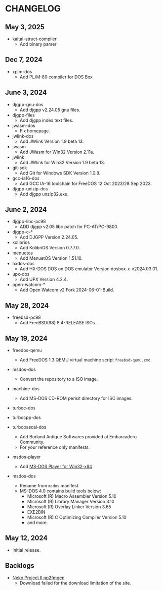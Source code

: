 # CHANGELOG

## May 3, 2025

- kaitai-struct-compiler
    - Add binary parser

## Dec 7, 2024

- xplm-dos
    - Add PL/M-80 compiler for DOS Box

## June 3, 2024

- djgpp-gnu-dos
    - Add djgpp v2.24.05 gnu files.
- djgpp-files
    - Add djgpp index text files.
- jwasm-dos
    - Fix homepage.
- jwlink-dos
    - Add JWlink Version 1.9 beta 13.
- jwasm
    - Add JWasm for Win32 Version 2.11a.
- jwlink
    - Add JWlink for Win32 Version 1.9 beta 13.
- git-sdk
    - Add Git for Windows SDK Version 1.0.8.
- gcc-ia16-dos
    - Add GCC IA-16 toolchain for FreeDOS 12 Oct 2023/28 Sep 2023.
- djgpp-unizip-dos
    - Add djgpp unzip32.exe.

## June 2, 2024

- djgpp-libc-pc98
    - ADD djgpp v2.05 libc patch for PC-AT/PC-9800.
- djgpp-c-*
    - Add DJGPP Version 2.24.05.
- kolibrios
    - Add KolibriOS Version 0.7.7.0.
- menuetos
    - Add MenuetOS Version 1.51.10.
- hxdos-dos
    - Add HX-DOS DOS on DOS emulator Version dosbox-x-v2024.03.01.
- upx-dos
    - Add UPX Version 4.2.4.
- open-watcom-*
    - Add Open Watcom v2 Fork 2024-06-01-Build.

## May 28, 2024

- freebsd-pc98
    - Add FreeBSD(98) 8.4-RELEASE ISOs.

## May 19, 2024

- freedos-qemu
    - Add FreeDOS 1.3 QEMU virtual machine script ```freebsd-qemu.cmd```.
- msdos-dos
    - Convert the repository to a ISO image.
- machine-dos
    - Add MS-DOS CD-ROM perisit directory for ISO images.
- turboc-dos
- turbocpp-dos
- turbopascal-dos
    - Add Borland Antique Softwares provided at Embarcadero Community.
    - For your reference only manifests.

- msdos-player
    - Add [MS-DOS Player for Win32-x64](http://takeda-toshiya.my.coocan.jp/msdos/)

- msdos-dos
    - Rename from ```msdos``` manifest.
    - MS-DOS 4.0 contains build tools below:
        - Microsoft (R) Macro Assembler Version 5.10
        - Microsoft (R) Library Manager Version 3.10
        - Microsoft (R) Overlay Linker Version 3.65
        - EXE2BIN
        - Microsoft (R) C Optimizing Compiler Version 5.10
        - and more.

## May 12, 2024

- Initial release.

## Backlogs

- [Neko Project II np2fmgen](https://nenecchi.kirara.st/)
    - Download failed for the download limitation of the site.
